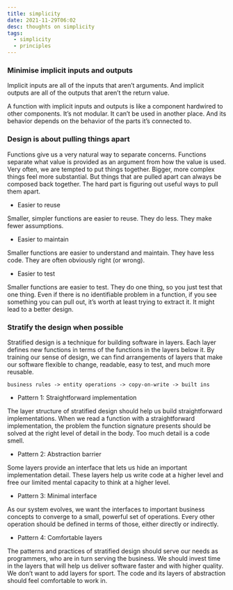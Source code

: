 ```yaml
---
title: simplicity
date: 2021-11-29T06:02
desc: thoughts on simplicity
tags:
  - simplicity
  - principles
---
```


### Minimise implicit inputs and outputs

Implicit inputs are all of the inputs that aren’t arguments. And implicit outputs are all of the outputs that aren’t the return value.

A function with implicit inputs and outputs is like a component hardwired to other components. It’s not modular. It can’t be used in another place. And its behavior depends on the behavior 
of the parts it’s connected to.

### Design is about pulling things apart

Functions give us a very natural way to separate concerns. Functions separate what value is provided as an argument from how the value is used. Very often, we are tempted to put things together. 
Bigger, more complex things feel more substantial. But things that are pulled apart can always be composed back together. The hard part is figuring out useful ways to pull them apart.

* Easier to reuse

Smaller, simpler functions are easier to reuse. They do less. They make fewer assumptions.

* Easier to maintain

Smaller functions are easier to understand and maintain. They have less code. They are often obviously right (or wrong).

* Easier to test

Smaller functions are easier to test. They do one thing, so you just test that one thing. Even if there is no identifiable problem in a function, if you see something you can pull out, it’s worth at least trying to extract it. It might lead to a better design.

### Stratify the design when possible

Stratified design is a technique for building software in layers. Each layer defines new functions in terms of the functions in the layers below it. By training our sense of design, we can find arrangements of layers that make our software flexible to change, readable, easy to test, and much more reusable.

```
business rules -> entity operations -> copy-on-write -> built ins
```

* Pattern 1: Straightforward implementation 

The layer structure of stratified design should help us build straightforward implementations. When we read a function with a straightforward implementation, the problem the function signature presents should be solved at the right level of detail in the body. Too much detail is a code smell.

* Pattern 2: Abstraction barrier

Some layers provide an interface that lets us hide an important implementation detail. These layers help us write code at a higher level and free our limited mental capacity to think at a higher level.

* Pattern 3: Minimal interface

As our system evolves, we want the interfaces to important business concepts to converge to a small, powerful set of operations.
Every other operation should be defined in terms of those, either directly or indirectly.

* Pattern 4: Comfortable layers

The patterns and practices of stratified design should serve our needs as programmers, who are in turn serving the business. We
should invest time in the layers that will help us deliver software faster and with higher quality. We don’t want to add layers for
sport. The code and its layers of abstraction should feel comfortable to work in.
